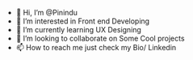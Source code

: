 - 👋 Hi, I’m @Pinindu
- 👀 I’m interested in Front end Developing
- 🌱 I’m currently learning UX Designing
- 💞️ I’m looking to collaborate on Some Cool projects
- 📫 How to reach me just check my Bio/ Linkedin

<!---
Pinindu/Pinindu is a ✨ special ✨ repository because its `README.md` (this file) appears on your GitHub profile.
You can click the Preview link to take a look at your changes.
--->
